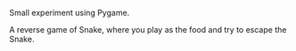 Small experiment using Pygame.

A reverse game of Snake, where you play as the food and try to escape the Snake.